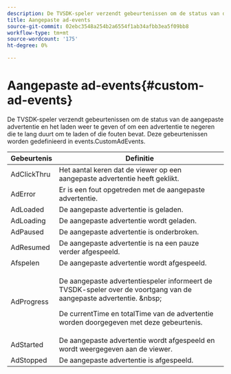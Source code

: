 ```yaml
---
description: De TVSDK-speler verzendt gebeurtenissen om de status van de aangepaste advertentie en het laden weer te geven of om een advertentie te negeren die te lang duurt om te laden of die fouten bevat. Deze gebeurtenissen worden gedefinieerd in events.CustomAdEvents.
title: Aangepaste ad-events
source-git-commit: 02ebc3548a254b2a6554f1ab34afbb3ea5f09bb8
workflow-type: tm+mt
source-wordcount: '175'
ht-degree: 0%

---
```


# Aangepaste ad-events{#custom-ad-events}

De TVSDK-speler verzendt gebeurtenissen om de status van de aangepaste advertentie en het laden weer te geven of om een advertentie te negeren die te lang duurt om te laden of die fouten bevat. Deze gebeurtenissen worden gedefinieerd in events.CustomAdEvents.

<table id="table_718700E0F0B042F882ED131F79E01D4E"> 
 <thead> 
  <tr> 
   <th colname="col1" class="entry"> Gebeurtenis </th> 
   <th colname="col2" class="entry"> Definitie </th> 
  </tr> 
 </thead>
 <tbody> 
  <tr> 
   <td colname="col1"> <span class="codeph"> AdClickThru </span> </td> 
   <td colname="col2"> Het aantal keren dat de viewer op een aangepaste advertentie heeft geklikt. </td> 
  </tr> 
  <tr> 
   <td colname="col1"> <span class="codeph"> AdError </span> </td> 
   <td colname="col2"> Er is een fout opgetreden met de aangepaste advertentie. </td> 
  </tr> 
  <tr> 
   <td colname="col1"> <span class="codeph"> AdLoaded </span> </td> 
   <td colname="col2"> De aangepaste advertentie is geladen.  </td> 
  </tr> 
  <tr> 
   <td colname="col1"> <span class="codeph"> AdLoading </span> </td> 
   <td colname="col2"> De aangepaste advertentie wordt geladen. </td> 
  </tr> 
  <tr> 
   <td colname="col1"> <span class="codeph"> AdPaused </span> </td> 
   <td colname="col2"> De aangepaste advertentie is onderbroken. </td> 
  </tr> 
  <tr> 
   <td colname="col1"> <span class="codeph"> AdResumed </span> </td> 
   <td colname="col2"> De aangepaste advertentie is na een pauze verder afgespeeld. </td> 
  </tr> 
  <tr> 
   <td colname="col1"> <span class="codeph"> Afspelen </span> </td> 
   <td colname="col2"> De aangepaste advertentie wordt afgespeeld. </td> 
  </tr> 
  <tr> 
   <td colname="col1"> <span class="codeph"> AdProgress </span> </td> 
   <td colname="col2"> <p>De aangepaste advertentiespeler informeert de TVSDK-speler over de voortgang van de aangepaste advertentie. &amp;nbsp; </p> <p>De <span class="codeph"> currentTime </span> en <span class="codeph"> totalTime </span> van de advertentie worden doorgegeven met deze gebeurtenis. </p> </td> 
  </tr> 
  <tr> 
   <td colname="col1"> AdStarted </td> 
   <td colname="col2"> De aangepaste advertentie wordt afgespeeld en wordt weergegeven aan de viewer.  </td> 
  </tr> 
  <tr> 
   <td colname="col1"> AdStopped </td> 
   <td colname="col2"> De aangepaste advertentie is afgespeeld. </td> 
  </tr> 
 </tbody> 
</table>

<!--<a id="section_027774C2A47C453BA9DED61C6F8567C3"></a>-->
